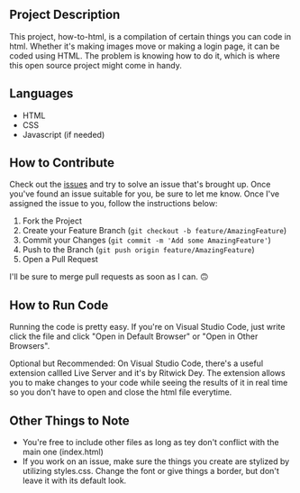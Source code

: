 ## Project Description
This project, how-to-html, is a compilation of certain things you can code in html. Whether it's making images move or making a login page, it can be coded using HTML. The problem is knowing how to do it, which is where this open source project might come in handy.

## Languages
* HTML
* CSS
* Javascript (if needed)

## How to Contribute
Check out the [issues](https://github.com/Midknightsnack/how-to-html/issues) and try to solve an issue that's brought up. Once you've found an issue suitable for you, be sure to let me know. Once I've assigned the issue to you, follow the instructions below:

1. Fork the Project
2. Create your Feature Branch (`git checkout -b feature/AmazingFeature`)
3. Commit your Changes (`git commit -m 'Add some AmazingFeature'`)
4. Push to the Branch (`git push origin feature/AmazingFeature`)
5. Open a Pull Request

I'll be sure to merge pull requests as soon as I can. 🙃

## How to Run Code
Running the code is pretty easy. If you're on Visual Studio Code, just write click the file and click "Open in Default Browser" or "Open in Other Browsers". 

Optional but Recommended: On Visual Studio Code, there's a useful extension callled Live Server and it's by Ritwick Dey. The extension allows you to make changes to your code while seeing the results of it in real time so you don't have to open and close the html file everytime. 

## Other Things to Note
* You're free to include other files as long as tey don't conflict with the main one (index.html)
* If you work on an issue, make sure the things you create are stylized by utilizing styles.css. Change the font or give things a border, but don't leave it with its default look.